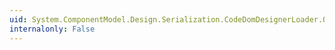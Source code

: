 ```yaml
---
uid: System.ComponentModel.Design.Serialization.CodeDomDesignerLoader.OnComponentRename(System.Object,System.String,System.String)
internalonly: False
---
```

